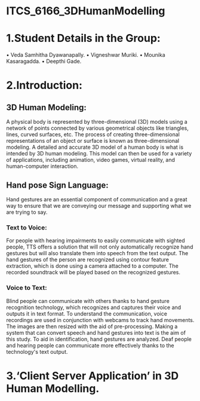 # ITCS_6166_3DHumanModelling
# 1.Student Details in the Group:
  •	Veda Samhitha Dyawanapally. 
  •	Vigneshwar Muriki.
  •	Mounika Kasaragadda.
  •	Deepthi Gade.

# 2.Introduction:
## 3D Human Modeling:
A physical body is represented by three-dimensional (3D) models using a network of points connected by various geometrical objects like triangles, lines, curved surfaces, etc.
The process of creating three-dimensional representations of an object or surface is known as three-dimensional modeling.
A detailed and accurate 3D model of a human body is what is intended by 3D human modeling. This model can then be used for a variety of applications, including animation, video games, virtual reality, and human-computer interaction.
## Hand pose Sign Language:
Hand gestures are an essential component of communication and a great way to ensure that we are conveying our message and supporting what we are trying to say.
### Text to Voice:
For people with hearing impairments to easily communicate with sighted people, TTS offers a solution that will not only automatically recognize hand gestures but will also translate them into speech from the text output. The hand gestures of the person are recognized using contour feature extraction, which is done using a camera attached to a computer. The recorded soundtrack will be played based on the recognized gestures.
### Voice to Text:
Blind people can communicate with others thanks to hand gesture recognition technology, which recognizes and captures their voice and outputs it in text format. To understand the communication, voice recordings are used in conjunction with webcams to track hand movements. The images are then resized with the aid of pre-processing. Making a system that can convert speech and hand gestures into text is the aim of this study. To aid in identification, hand gestures are analyzed. Deaf people and hearing people can communicate more effectively thanks to the technology's text output.


# 3.‘Client Server Application’ in 3D Human Modelling.


